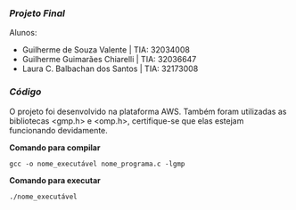 ### _Projeto Final_

Alunos:
- Guilherme de Souza Valente | TIA: 32034008
- Guilherme Guimarães Chiarelli | TIA: 32036647
- Laura C. Balbachan dos Santos | TIA: 32173008


### _Código_
O projeto foi desenvolvido na plataforma AWS. Também foram utilizadas as bibliotecas <gmp.h> e <omp.h>, certifique-se que elas estejam funcionando devidamente. 



**Comando para compilar**
```
gcc -o nome_executável nome_programa.c -lgmp
```

**Comando para executar**
```
./nome_executável
```
